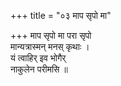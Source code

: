 +++
title = "०३ माप सृपो मा"

+++
माप सृपो मा परा सृपो  
मान्यत्रास्मन् मनस् कृथाः ।  
यं त्वाहिर् इव भोगैर्  
नाकुलेन परीमसि ॥